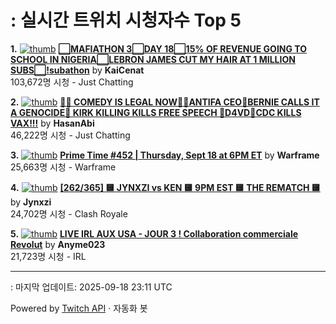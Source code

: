 # : 실시간 트위치 시청자수 Top 5

**1.** [![thumb](https://static-cdn.jtvnw.net/previews-ttv/live_user_kaicenat-320x180.jpg)](https://twitch.tv/KaiCenat)
**[⬜MAFIATHON 3⬜DAY 18⬜15% OF REVENUE GOING TO SCHOOL IN NIGERIA⬜LEBRON JAMES CUT MY HAIR AT 1 MILLION SUBS⬜!subathon](https://twitch.tv/KaiCenat)** by **KaiCenat**<br>103,672명 시청  - Just Chatting

**2.** [![thumb](https://static-cdn.jtvnw.net/previews-ttv/live_user_hasanabi-320x180.jpg)](https://twitch.tv/HasanAbi)
**[🙅‍♂️ COMEDY IS LEGAL NOW🙅‍♂️ANTIFA CEO🚨BERNIE CALLS IT A GENOCIDE🚨 KIRK KILLING KILLS FREE SPEECH 🚨D4VD🚨CDC KILLS VAX!!!](https://twitch.tv/HasanAbi)** by **HasanAbi**<br>46,222명 시청  - Just Chatting

**3.** [![thumb](https://static-cdn.jtvnw.net/previews-ttv/live_user_warframe-320x180.jpg)](https://twitch.tv/Warframe)
**[Prime Time #452 | Thursday, Sept 18 at 6PM ET](https://twitch.tv/Warframe)** by **Warframe**<br>25,663명 시청  - Warframe

**4.** [![thumb](https://static-cdn.jtvnw.net/previews-ttv/live_user_jynxzi-320x180.jpg)](https://twitch.tv/Jynxzi)
**[[262/365] 🟨 JYNXZI vs KEN 🟨 9PM EST 🟨 THE REMATCH 🟨](https://twitch.tv/Jynxzi)** by **Jynxzi**<br>24,702명 시청  - Clash Royale

**5.** [![thumb](https://static-cdn.jtvnw.net/previews-ttv/live_user_anyme023-320x180.jpg)](https://twitch.tv/Anyme023)
**[LIVE IRL AUX USA - JOUR 3 ! Collaboration commerciale Revolut](https://twitch.tv/Anyme023)** by **Anyme023**<br>21,723명 시청  - IRL


---
: 마지막 업데이트: 2025-09-18 23:11 UTC

Powered by [Twitch API](https://dev.twitch.tv/docs/api/reference) · 자동화 봇